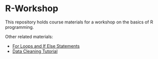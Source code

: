 # R-Workshop
This repository holds course materials for a workshop on the basics of R programming.

Other related materials:
- [For Loops and If Else Statements](https://msrcodelibrary.netlify.app/2020/06/13/for-loops-and-if-else-statements/)
- [Data Cleaning Tutorial](https://msrcodelibrary.netlify.app/2020/06/10/data-cleaning-tutorial/)
